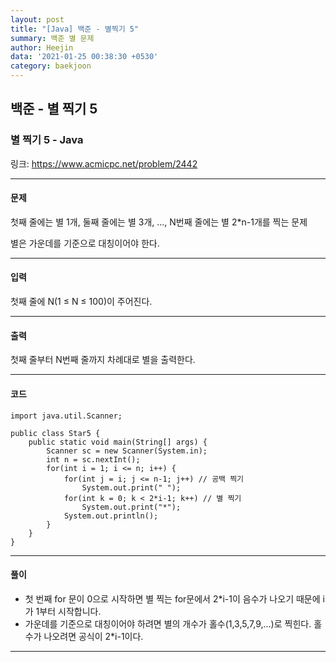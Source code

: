 ```yaml
---
layout: post
title: "[Java] 백준 - 별찍기 5"
summary: 백준 별 문제
author: Heejin
data: '2021-01-25 00:38:30 +0530'
category: baekjoon
---
```




## 백준 - 별 찍기 5



### 별 찍기 5 - Java

링크: <https://www.acmicpc.net/problem/2442>

***

#### 문제

첫째 줄에는 별 1개, 둘째 줄에는 별 3개, ..., N번째 줄에는 별 2*n-1개를 찍는 문제

별은 가운데를 기준으로 대칭이어야 한다.

***

#### 입력

첫째 줄에 N(1 ≤ N ≤ 100)이 주어진다.

***

#### 출력

첫째 줄부터 N번째 줄까지 차례대로 별을 출력한다.

***

#### 코드

```
import java.util.Scanner;

public class Star5 {
    public static void main(String[] args) {
        Scanner sc = new Scanner(System.in);
        int n = sc.nextInt();
        for(int i = 1; i <= n; i++) {
            for(int j = i; j <= n-1; j++) // 공백 찍기
                System.out.print(" ");
            for(int k = 0; k < 2*i-1; k++) // 별 찍기
                System.out.print("*");
            System.out.println();
        }
    }
}
```

***

#### 풀이

* 첫 번째 for 문이  0으로 시작하면 별 찍는 for문에서 2*i-1이 음수가 나오기 때문에 i가 1부터 시작합니다.
* 가운데를 기준으로 대칭이어야 하려면 별의 개수가 홀수(1,3,5,7,9,...)로 찍힌다. 홀수가 나오려면 공식이 2*i-1이다.

***

